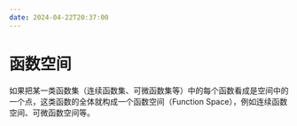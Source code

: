 ```yaml
---
date: 2024-04-22T20:37:00
---
```


# 函数空间

如果把某一类函数集（连续函数集、可微函数集等）中的每个函数看成是空间中的一个点，这类函数的全体就构成一个函数空间（Function Space），例如连续函数空间、可微函数空间等。
